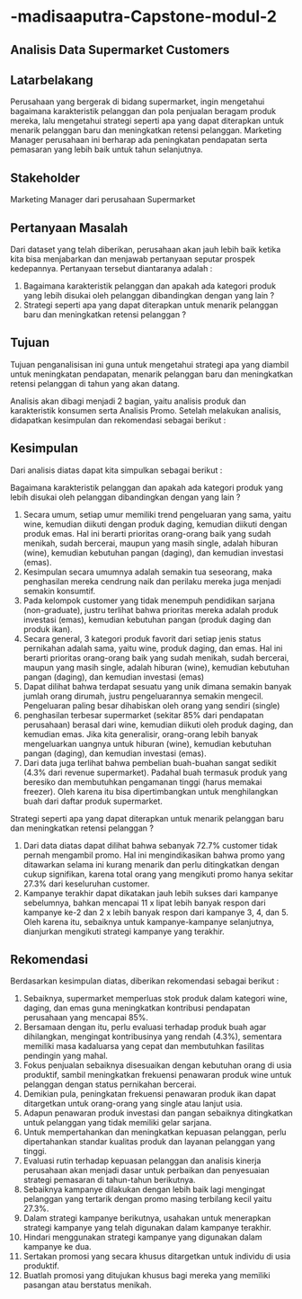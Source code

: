 # -madisaaputra-Capstone-modul-2
## Analisis Data Supermarket Customers

## Latarbelakang
Perusahaan yang bergerak di bidang supermarket, ingin mengetahui bagaimana karakteristik pelanggan dan pola penjualan beragam produk mereka, lalu mengetahui strategi seperti apa yang dapat diterapkan untuk menarik pelanggan baru dan meningkatkan retensi pelanggan. Marketing Manager perusahaan ini berharap ada peningkatan pendapatan serta pemasaran yang lebih baik untuk tahun selanjutnya.

## Stakeholder
Marketing Manager dari perusahaan Supermarket

## Pertanyaan Masalah
Dari dataset yang telah diberikan, perusahaan akan jauh lebih baik ketika kita bisa menjabarkan dan menjawab pertanyaan seputar prospek kedepannya. Pertanyaan tersebut diantaranya adalah :

1. Bagaimana karakteristik pelanggan dan apakah ada kategori produk yang lebih disukai oleh pelanggan dibandingkan dengan yang lain ?
2. Strategi seperti apa yang dapat diterapkan untuk menarik pelanggan baru dan meningkatkan retensi pelanggan ?

## Tujuan
Tujuan penganalisisan ini guna untuk mengetahui strategi apa yang diambil untuk meningkatan pendapatan, menarik pelanggan baru dan meningkatkan retensi pelanggan di tahun yang akan datang. 

Analisis akan dibagi menjadi 2 bagian, yaitu analisis produk dan karakteristik konsumen serta Analisis Promo. Setelah melakukan analisis, didapatkan kesimpulan dan rekomendasi sebagai berikut :

## Kesimpulan
Dari analisis diatas dapat kita simpulkan sebagai berikut :

Bagaimana karakteristik pelanggan dan apakah ada kategori produk yang lebih disukai oleh pelanggan dibandingkan dengan yang lain ?
1. Secara umum, setiap umur memiliki trend pengeluaran yang sama, yaitu wine, kemudian diikuti dengan produk daging, kemudian diikuti dengan produk emas. Hal ini berarti prioritas orang-orang baik yang sudah menikah, sudah bercerai, maupun yang masih single, adalah hiburan (wine), kemudian kebutuhan pangan (daging), dan kemudian investasi (emas).
2. Kesimpulan secara umumnya adalah semakin tua seseorang, maka penghasilan mereka cendrung naik dan perilaku mereka juga menjadi semakin konsumtif.
3. Pada kelompok customer yang tidak menempuh pendidikan sarjana (non-graduate), justru terlihat bahwa prioritas mereka adalah produk investasi (emas), kemudian kebutuhan pangan (produk daging dan produk ikan).
4. Secara general, 3 kategori produk favorit dari setiap jenis status pernikahan adalah sama, yaitu wine, produk daging, dan emas. Hal ini berarti prioritas orang-orang baik yang sudah menikah, sudah bercerai, maupun yang masih single, adalah hiburan (wine), kemudian kebutuhan pangan (daging), dan kemudian investasi (emas)
5. Dapat dilihat bahwa terdapat sesuatu yang unik dimana semakin banyak jumlah orang dirumah, justru pengeluarannya semakin mengecil. Pengeluaran paling besar dihabiskan oleh orang yang sendiri (single)
6. penghasilan terbesar supermarket (sekitar 85% dari pendapatan perusahaan) berasal dari wine, kemudian diikuti oleh produk daging, dan kemudian emas. Jika kita generalisir, orang-orang lebih banyak mengeluarkan uangnya untuk hiburan (wine), kemudian kebutuhan pangan (daging), dan kemudian investasi (emas).
7. Dari data juga terlihat bahwa pembelian buah-buahan sangat sedikit (4.3% dari revenue supermarket). Padahal buah termasuk produk yang beresiko dan membutuhkan pengamanan tinggi (harus memakai freezer). Oleh karena itu bisa dipertimbangkan untuk menghilangkan buah dari daftar produk supermarket.

Strategi seperti apa yang dapat diterapkan untuk menarik pelanggan baru dan meningkatkan retensi pelanggan ?
1. Dari data diatas dapat dilihat bahwa sebanyak 72.7% customer tidak pernah mengambil promo. Hal ini mengindikasikan bahwa promo yang ditawarkan selama ini kurang menarik dan perlu ditingkatkan dengan cukup signifikan, karena total orang yang mengikuti promo hanya sekitar 27.3% dari keseluruhan customer.
2. Kampanye terakhir dapat dikatakan jauh lebih sukses dari kampanye sebelumnya, bahkan mencapai 11 x lipat lebih banyak respon dari kampanye ke-2 dan 2 x lebih banyak respon dari kampanye 3, 4, dan 5. Oleh karena itu, sebaiknya untuk kampanye-kampanye selanjutnya, dianjurkan mengikuti strategi kampanye yang terakhir.

## Rekomendasi
Berdasarkan kesimpulan diatas, diberikan rekomendasi sebagai berikut :

1. Sebaiknya, supermarket memperluas stok produk dalam kategori wine, daging, dan emas guna meningkatkan kontribusi pendapatan perusahaan yang mencapai 85%. 
2. Bersamaan dengan itu, perlu evaluasi terhadap produk buah agar dihilangkan, mengingat kontribusinya yang rendah (4.3%), sementara memiliki masa kadaluarsa yang cepat dan membutuhkan fasilitas pendingin yang mahal. 
3. Fokus penjualan sebaiknya disesuaikan dengan kebutuhan orang di usia produktif, sambil meningkatkan frekuensi penawaran produk wine untuk pelanggan dengan status pernikahan bercerai. 
4. Demikian pula, peningkatan frekuensi penawaran produk ikan dapat ditargetkan untuk orang-orang yang single atau lanjut usia. 
5. Adapun penawaran produk investasi dan pangan sebaiknya ditingkatkan untuk pelanggan yang tidak memiliki gelar sarjana. 
6. Untuk mempertahankan dan meningkatkan kepuasan pelanggan, perlu dipertahankan standar kualitas produk dan layanan pelanggan yang tinggi. 
7. Evaluasi rutin terhadap kepuasan pelanggan dan analisis kinerja perusahaan akan menjadi dasar untuk perbaikan dan penyesuaian strategi pemasaran di tahun-tahun berikutnya.
8. Sebaiknya kampanye dilakukan dengan lebih baik lagi mengingat pelanggan yang tertarik dengan promo masing terbilang kecil yaitu 27.3%.
9. Dalam strategi kampanye berikutnya, usahakan untuk menerapkan strategi kampanye yang telah digunakan dalam kampanye terakhir.
10. Hindari menggunakan strategi kampanye yang digunakan dalam kampanye ke dua.
11. Sertakan promosi yang secara khusus ditargetkan untuk individu di usia produktif. 
12. Buatlah promosi yang ditujukan khusus bagi mereka yang memiliki pasangan atau berstatus menikah.
